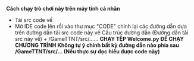 **Cách chạy trò chơi này trên máy tính cá nhân**
- Tải src code về
- Mở IDE code lên rồi vào thư mục "CODE" chỉnh lại các đường dẫn dựa trên đường dẫn tải src code này về
  Cấu trúc đường dẫn
  (Đường dẫn tải src này về) + /GameTTNT/src/......
**CHẠY TỆP Welcome.py ĐỂ CHẠY CHƯƠNG TRÌNH**
  **Không tự ý chỉnh bất kỳ đường dẫn nào phía sau /GameTTNT/src/... (Nếu thực sự đọc hiểu được code này)**
